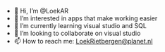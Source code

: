 - 👋 Hi, I’m @LoekAR
- 👀 I’m interested in apps that make working easier
- 🌱 I’m currently learning visual studio and SQL
- 💞️ I’m looking to collaborate on visual studio
- 📫 How to reach me: LoekRietbergen@planet.nl

<!---
LoekAR/LoekAR is a ✨ special ✨ repository because its `README.md` (this file) appears on your GitHub profile.
You can click the Preview link to take a look at your changes.
--->
